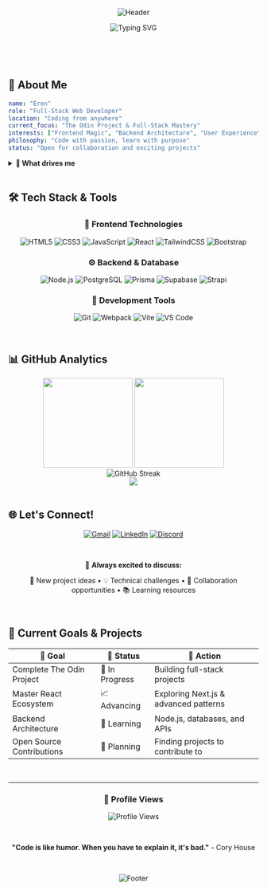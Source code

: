 <div align="center">
  
  ![Header](https://capsule-render.vercel.app/api?type=waving&color=gradient&height=300&section=header&text=Hi%20there%20Im%20Eren&fontSize=50&fontColor=50C878&animation=twinkling&fontAlignY=35&desc=Full-Stack%20Web%20Developer%20Frontend%20Backend%20Enthusiast&descAlignY=55&descSize=20)
  
  <p align="center">
    <img src="https://readme-typing-svg.herokuapp.com?font=Fira+Code&weight=500&size=28&duration=3000&pause=1000&color=36BCF7FF&center=true&vCenter=true&width=700&height=80&lines=Passionate+Full-Stack+Developer+💻;Turning+ideas+into+digital+reality+🚀;Always+learning%2C+always+building+🌱;Open+to+collaboration+%26+opportunities+🤝" alt="Typing SVG" />
  </p>

</div>

<br/><br/><br/>

## 🚀 About Me

```yaml
name: "Eren"
role: "Full-Stack Web Developer"
location: "Coding from anywhere"
current_focus: "The Odin Project & Full-Stack Mastery"
interests: ["Frontend Magic", "Backend Architecture", "User Experience"]
philosophy: "Code with passion, learn with purpose"
status: "Open for collaboration and exciting projects"
```

<details>
<summary><b>🎯 What drives me</b></summary>
<br/>

- 🌱 **Currently Learning**: Expanding my full-stack capabilities through The Odin Project
- 🎨 **Frontend Passion**: Creating intuitive, responsive user interfaces that users love
- ⚙️ **Backend Enthusiasm**: Building scalable, efficient server-side solutions
- 🔍 **Always Exploring**: New frameworks, tools, and cutting-edge web technologies
- 🤝 **Community Minded**: Open to discussions, mentoring, and collaboration opportunities
- 📈 **Growth Focused**: Constantly pushing boundaries and improving craft

</details>

<br/>

## 🛠️ Tech Stack & Tools

<div align="center">

### 🎨 Frontend Technologies
![HTML5](https://img.shields.io/badge/HTML5-E34F26?style=for-the-badge&logo=html5&logoColor=white)
![CSS3](https://img.shields.io/badge/CSS3-1572B6?style=for-the-badge&logo=css3&logoColor=white)
![JavaScript](https://img.shields.io/badge/JavaScript-F7DF1E?style=for-the-badge&logo=javascript&logoColor=black)
![React](https://img.shields.io/badge/React-20232A?style=for-the-badge&logo=react&logoColor=61DAFB)
![TailwindCSS](https://img.shields.io/badge/Tailwind_CSS-38B2AC?style=for-the-badge&logo=tailwind-css&logoColor=white)
![Bootstrap](https://img.shields.io/badge/Bootstrap-563D7C?style=for-the-badge&logo=bootstrap&logoColor=white)

### ⚙️ Backend & Database
![Node.js](https://img.shields.io/badge/Node.js-43853D?style=for-the-badge&logo=node.js&logoColor=white)
![PostgreSQL](https://img.shields.io/badge/PostgreSQL-316192?style=for-the-badge&logo=postgresql&logoColor=white)
![Prisma](https://img.shields.io/badge/Prisma-3982CE?style=for-the-badge&logo=Prisma&logoColor=white)
![Supabase](https://img.shields.io/badge/Supabase-181818?style=for-the-badge&logo=supabase&logoColor=white)
![Strapi](https://img.shields.io/badge/strapi-2F2E8B?style=for-the-badge&logo=strapi&logoColor=white)

### 🔧 Development Tools
![Git](https://img.shields.io/badge/Git-F05032?style=for-the-badge&logo=git&logoColor=white)
![Webpack](https://img.shields.io/badge/Webpack-8DD6F9?style=for-the-badge&logo=webpack&logoColor=black)
![Vite](https://img.shields.io/badge/Vite-B73BFE?style=for-the-badge&logo=vite&logoColor=FFD62E)
![VS Code](https://img.shields.io/badge/VS_Code-007ACC?style=for-the-badge&logo=visual-studio-code&logoColor=white)

</div>

<br/>

## 📊 GitHub Analytics

<div align="center">
  <img height="180em" src="https://github-readme-stats.vercel.app/api?username=erenova&show_icons=true&theme=tokyonight&include_all_commits=true&count_private=true"/>
  <img height="180em" src="https://github-readme-stats.vercel.app/api/top-langs/?username=erenova&layout=compact&langs_count=8&theme=tokyonight"/>
</div>

<div align="center">
  <img src="https://github-readme-streak-stats.herokuapp.com/?user=erenova&theme=tokyonight" alt="GitHub Streak" />
</div>

<div align="center">
  <img src="https://github-readme-activity-graph.vercel.app/graph?username=erenova&theme=tokyo-night&hide_border=true" />
</div>

<br/>

## 🌐 Let's Connect!

<div align="center">
  
  [![Gmail](https://img.shields.io/badge/Gmail-D44638?style=for-the-badge&logo=gmail&logoColor=white)](mailto:erenova6@gmail.com)
  [![LinkedIn](https://img.shields.io/badge/LinkedIn-0077B5?style=for-the-badge&logo=linkedin&logoColor=white)](https://www.linkedin.com/in/erenova/)
  [![Discord](https://img.shields.io/badge/Discord-5865F2?style=for-the-badge&logo=discord&logoColor=white)](https://discordapp.com/users/236601674486120458)
  
  <br/>
  
  <p>💬 <strong>Always excited to discuss:</strong></p>
  <p>🚀 New project ideas • 💡 Technical challenges • 🤝 Collaboration opportunities • 📚 Learning resources</p>
  
</div>

<br/>

## 🎯 Current Goals & Projects

<div align="center">

| 🎯 **Goal** | 📝 **Status** | 🔗 **Action** |
|-------------|---------------|----------------|
| Complete The Odin Project | 🚧 In Progress | Building full-stack projects |
| Master React Ecosystem | 📈 Advancing | Exploring Next.js & advanced patterns |
| Backend Architecture | 🌱 Learning | Node.js, databases, and APIs |
| Open Source Contributions | 🎯 Planning | Finding projects to contribute to |

</div>

<br/>

---

<div align="center">
  
  ### 👀 Profile Views
  ![Profile Views](https://komarev.com/ghpvc/?username=erenova&color=blueviolet&style=for-the-badge)
  
  <br/>
  
  **"Code is like humor. When you have to explain it, it's bad."** - Cory House
  
  <br/>
  
  ![Footer](https://capsule-render.vercel.app/api?type=waving&color=gradient&customColorList=6,11,20&height=100&section=footer)
  
</div>
